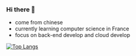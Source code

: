 ### Hi there 👋

- come from chinese
- currently learning computer science in France
- focus on back-end develop and cloud develop

[![Top Langs](https://github-readme-stats.vercel.app/api/top-langs/?username=kagamigawa-kuroe&layout=compact)](https://github.com/anuraghazra/github-readme-stats)

<!--
**kagamigawa-kuroe/kagamigawa-kuroe** is a ✨ _special_ ✨ repository because its `README.md` (this file) appears on your GitHub profile.

Here are some ideas to get you started:

- 🔭 I’m currently working on ...

- 👯 I’m looking to collaborate on ...
- 🤔 I’m looking for help with ...
- 💬 Ask me about ...
- 📫 How to reach me: ...
- 😄 Pronouns: ...
- ⚡ Fun fact: ...
-->
